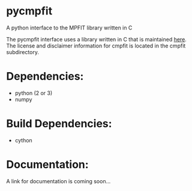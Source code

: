 pycmpfit
========

A python interface to the MPFIT library written in C

The pycmpfit interface uses a library written in C that is maintained
[here](http://cow.physics.wisc.edu/~craigm/idl/cmpfit.html). The
license and disclaimer information for cmpfit is located in the cmpfit
subdirectory.


Dependencies:
=====

* python (2 or 3)
* numpy

Build Dependencies:
=====

* cython

Documentation:
=====

A link for documentation is coming soon...

